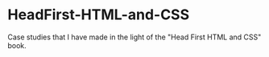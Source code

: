 # HeadFirst-HTML-and-CSS
 Case studies that I have made in the light of the "Head First HTML and CSS" book.
